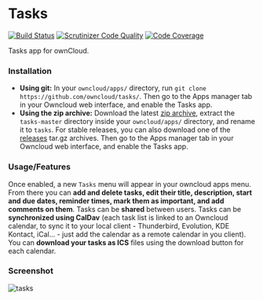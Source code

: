 # Tasks

[![Build Status](https://scrutinizer-ci.com/g/owncloud/tasks/badges/build.png?b=master)](https://scrutinizer-ci.com/g/owncloud/tasks/build-status/master) [![Scrutinizer Code Quality](https://scrutinizer-ci.com/g/owncloud/tasks/badges/quality-score.png?b=master)](https://scrutinizer-ci.com/g/owncloud/tasks/?branch=master) [![Code Coverage](https://scrutinizer-ci.com/g/owncloud/tasks/badges/coverage.png?b=master)](https://scrutinizer-ci.com/g/owncloud/tasks/?branch=master)

Tasks app for ownCloud.

### Installation

 * **Using git:** In your `owncloud/apps/` directory, run `git clone https://github.com/owncloud/tasks/`. Then go to the Apps manager tab in your Owncloud web interface, and enable the Tasks app.
 * **Using the zip archive:** Download the latest [zip archive](https://github.com/owncloud/tasks/archive/master.zip), extract the `tasks-master` directory inside your `owncloud/apps/` directory, and rename it to `tasks`. For stable releases, you can also download one of the [releases](https://github.com/owncloud/tasks/releases) tar.gz archives. Then go to the Apps manager tab in your Owncloud web interface, and enable the Tasks app.
 
### Usage/Features

Once enabled, a new `Tasks` menu will appear in your owncloud apps menu. From there you can **add and delete tasks, edit their title, description,  start and due dates, reminder times, mark them as important, and add comments on them**. Tasks can be **shared** between users. Tasks can be **synchronized using CalDav** (each task list is linked to an Owncloud calendar, to sync it to your local client - Thunderbird, Evolution, KDE Kontact, iCal... - just add the calendar as a remote calendar in you client). You can **download your tasks as ICS** files using the download button for each calendar.

### Screenshot

![tasks](https://cloud.githubusercontent.com/assets/2496460/9783697/ab337634-57a6-11e5-9633-b8f950b1e28e.png)
